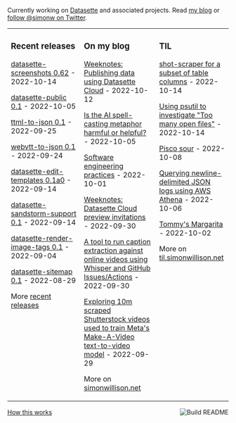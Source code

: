 Currently working on [Datasette](https://datasette.io/) and associated projects. Read [my blog](https://simonwillison.net/) or [follow @simonw on Twitter](https://twitter.com/simonw).

<table><tr><td valign="top" width="33%">

### Recent releases
<!-- recent_releases starts -->
[datasette-screenshots 0.62](https://github.com/simonw/datasette-screenshots/releases/tag/0.62) - 2022-10-14

[datasette-public 0.1](https://github.com/simonw/datasette-public/releases/tag/0.1) - 2022-10-05

[ttml-to-json 0.1](https://github.com/simonw/ttml-to-json/releases/tag/0.1) - 2022-09-25

[webvtt-to-json 0.1](https://github.com/simonw/webvtt-to-json/releases/tag/0.1) - 2022-09-24

[datasette-edit-templates 0.1a0](https://github.com/simonw/datasette-edit-templates/releases/tag/0.1a0) - 2022-09-14

[datasette-sandstorm-support 0.1](https://github.com/simonw/datasette-sandstorm-support/releases/tag/0.1) - 2022-09-14

[datasette-render-image-tags 0.1](https://github.com/simonw/datasette-render-image-tags/releases/tag/0.1) - 2022-09-04

[datasette-sitemap 0.1](https://github.com/simonw/datasette-sitemap/releases/tag/0.1) - 2022-08-29
<!-- recent_releases ends -->
More [recent releases](https://github.com/simonw/simonw/blob/main/releases.md)
</td><td valign="top" width="34%">

### On my blog
<!-- blog starts -->
[Weeknotes: Publishing data using Datasette Cloud](http://simonwillison.net/2022/Oct/12/publishing-data/) - 2022-10-12

[Is the AI spell-casting metaphor harmful or helpful?](http://simonwillison.net/2022/Oct/5/spell-casting/) - 2022-10-05

[Software engineering practices](http://simonwillison.net/2022/Oct/1/software-engineering-practices/) - 2022-10-01

[Weeknotes: Datasette Cloud preview invitations](http://simonwillison.net/2022/Sep/30/datasette-cloud/) - 2022-09-30

[A tool to run caption extraction against online videos using Whisper and GitHub Issues/Actions](http://simonwillison.net/2022/Sep/30/action-transcription/) - 2022-09-30

[Exploring 10m scraped Shutterstock videos used to train Meta's Make-A-Video text-to-video model](http://simonwillison.net/2022/Sep/29/webvid/) - 2022-09-29
<!-- blog ends -->
More on [simonwillison.net](https://simonwillison.net/)
</td><td valign="top" width="33%">

### TIL
<!-- tils starts -->
[shot-scraper for a subset of table columns](https://til.simonwillison.net/shot-scraper/subset-of-table-columns) - 2022-10-14

[Using psutil to investigate "Too many open files"](https://til.simonwillison.net/python/too-many-open-files-psutil) - 2022-10-14

[Pisco sour](https://til.simonwillison.net/cocktails/pisco-sour) - 2022-10-08

[Querying newline-delimited JSON logs using AWS Athena](https://til.simonwillison.net/aws/athena-newline-json) - 2022-10-06

[Tommy's Margarita](https://til.simonwillison.net/cocktails/tommys-margarita) - 2022-10-02
<!-- tils ends -->
More on [til.simonwillison.net](https://til.simonwillison.net/)
</td></tr></table>

<a href="https://github.com/simonw/simonw/actions"><img src="https://github.com/simonw/simonw/workflows/Build%20README/badge.svg" align="right" alt="Build README"></a> <a href="https://simonwillison.net/2020/Jul/10/self-updating-profile-readme/">How this works</a>

